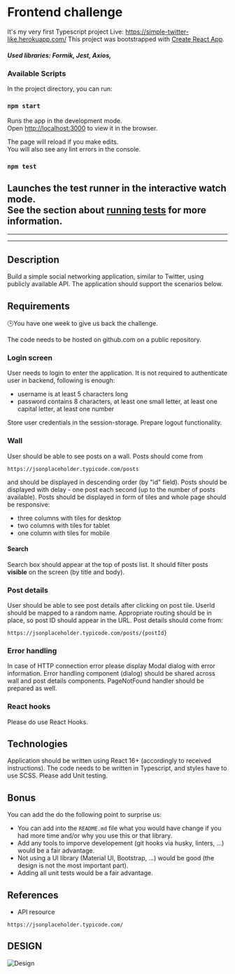 # Frontend challenge
It's my very first Typescript project
Live: https://simple-twitter-like.herokuapp.com/
This project was bootstrapped with [Create React App](https://github.com/facebook/create-react-app).

##### Used libraries: Formik, Jest, Axios, 

### Available Scripts

In the project directory, you can run:

### `npm start`

Runs the app in the development mode.\
Open [http://localhost:3000](http://localhost:3000) to view it in the browser.

The page will reload if you make edits.\
You will also see any lint errors in the console.

### `npm test`

Launches the test runner in the interactive watch mode.\
See the section about [running tests](https://facebook.github.io/create-react-app/docs/running-tests) for more information.
----
-----
-----
## Description

Build a simple social networking application, similar to Twitter, using publicly available API. The application should support the scenarios below.

## Requirements

🕒You have one week to give us back the challenge.

The code needs to be hosted on github.com on a public repository.

### Login screen

User needs to login to enter the application. It is not required to authenticate user in backend, following is enough:

- username is at least 5 characters long
- password contains 8 characters, at least one small letter, at least one capital letter, at least one number

Store user credentials in the session-storage. Prepare logout functionality.

### Wall

User should be able to see posts on a wall. Posts should come from

```
https://jsonplaceholder.typicode.com/posts
```

and should be displayed in descending order (by "id" field). Posts should be displayed with delay - one post each second (up to the number of posts available).
Posts should be displayed in form of tiles and whole page should be responsive:

- three columns with tiles for desktop
- two columns with tiles for tablet
- one column with tiles for mobile

#### Search

Search box should appear at the top of posts list. It should filter posts **visible** on the screen (by title and body).

### Post details

User should be able to see post details after clicking on post tile. UserId should be mapped to a random name. Appropriate routing should be in place, so post ID should appear in the URL.
Post details should come from:

```
https://jsonplaceholder.typicode.com/posts/{postId}
```

### Error handling

In case of HTTP connection error please display Modal dialog with error information. Error handling component (dialog) should be shared across wall and post details components.
PageNotFound handler should be prepared as well.

### React hooks

Please do use React Hooks.

## Technologies

Application should be written using React 16+ (accordingly to received instructions). The code needs to be written in Typescript, and styles have to use SCSS.
Please add Unit testing.

## Bonus

You can add the do the following point to surprise us:

- You can add into the `README.md` file what you would have change if you had more time and/or why you use this or that library.
- Add any tools to imporve developement (git hooks via husky, linters, ...) would be a fair advantage.
- Not using a UI library (Material UI, Bootstrap, ...) would be good (the design is not the most important part).
- Adding all unit tests would be a fair advantage.

## References

- API resource

```
https://jsonplaceholder.typicode.com/
```

## DESIGN

![Design](https://github.com/HStoneAge/code-challenge/blob/master/desing.png?raw=true)
